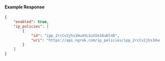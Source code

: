 <!-- Code generated for API Clients. DO NOT EDIT. -->

#### Example Response

```json
{
	"enabled": true,
	"ip_policies": [
		{
			"id": "ipp_2rcCv2jhs1HudVLSuVIe16uDlnB",
			"uri": "https://api.ngrok.com/ip_policies/ipp_2rcCv2jhs1HudVLSuVIe16uDlnB"
		}
	]
}
```
